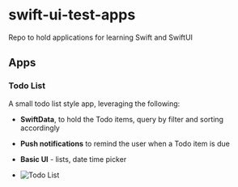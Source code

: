 # swift-ui-test-apps
Repo to hold applications for learning Swift and SwiftUI

## Apps
### Todo List
A small todo list style app, leveraging the following:

- **SwiftData**, to hold the Todo items, query by filter and sorting accordingly
- **Push notifications** to remind the user when a Todo item is due
- **Basic UI** - lists, date time picker

- ![Todo List](https://github.com/user-attachments/assets/5725e907-7f4c-40d0-8b25-f362f3a7d4d1)
